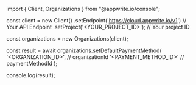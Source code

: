 import { Client, Organizations } from "@appwrite.io/console";

const client = new Client()
    .setEndpoint('https://cloud.appwrite.io/v1') // Your API Endpoint
    .setProject('<YOUR_PROJECT_ID>'); // Your project ID

const organizations = new Organizations(client);

const result = await organizations.setDefaultPaymentMethod(
    '<ORGANIZATION_ID>', // organizationId
    '<PAYMENT_METHOD_ID>' // paymentMethodId
);

console.log(result);
